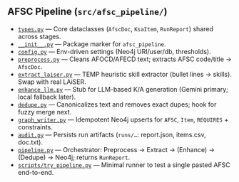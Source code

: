 ## AFSC Pipeline (`src/afsc_pipeline/`)

- [`types.py`](src/afsc_pipeline/types.py) — Core dataclasses (`AfscDoc`, `KsaItem`, `RunReport`) shared across stages.
- [`__init__.py`](src/afsc_pipeline/__init__.py) — Package marker for `afsc_pipeline`.
- [`config.py`](src/afsc_pipeline/config.py) — Env-driven settings (Neo4j URI/user/db, thresholds).
- [`preprocess.py`](src/afsc_pipeline/preprocess.py) — Cleans AFOCD/AFECD text; extracts AFSC code/title → `AfscDoc`.
- [`extract_laiser.py`](src/afsc_pipeline/extract_laiser.py) — TEMP heuristic skill extractor (bullet lines → skills). Swap with real LAiSER.
- [`enhance_llm.py`](src/afsc_pipeline/enhance_llm.py) — Stub for LLM-based K/A generation (Gemini primary; local fallback later).
- [`dedupe.py`](src/afsc_pipeline/dedupe.py) — Canonicalizes text and removes exact dupes; hook for fuzzy merge next.
- [`graph_writer.py`](src/afsc_pipeline/graph_writer.py) — Idempotent Neo4j upserts for `AFSC`, `Item`, `REQUIRES` + constraints.
- [`audit.py`](src/afsc_pipeline/audit.py) — Persists run artifacts (`runs/…`: report.json, items.csv, doc.txt).
- [`pipeline.py`](src/afsc_pipeline/pipeline.py) — Orchestrator: Preprocess → Extract → (Enhance) → (Dedupe) → Neo4j; returns `RunReport`.
- [`scripts/try_pipeline.py`](src/afsc_pipeline/scripts/try_pipeline.py) — Minimal runner to test a single pasted AFSC end-to-end.

